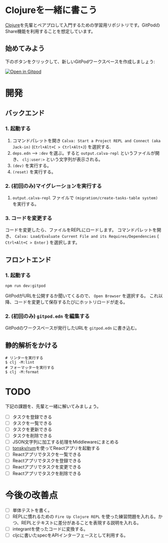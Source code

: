 # Clojureを一緒に書こう

[Clojure](https://clojure.org/)を先輩とペアプロして入門するための学習用リポジトリです。GitPodのShare機能を利用することを想定しています。

## 始めてみよう

下のボタンをクリックして、新しいGitPodワークスペースを作成しましょう:

[![Open in Gitpod](https://gitpod.io/button/open-in-gitpod.svg)](https://gitpod.io/#https://github.com/blackawa/write-clojure-with-menty)

# 開発

## バックエンド

### 1. 起動する

1. コマンドパレットを開き `Calva: Start a Project REPL and Connect (aka Jack-in)` (`Ctrl+Alt+C > Ctrl+Alt+J`) を選択する.
1. `deps.edn` --> `:dev` を選ぶ。すると `output.calva-repl` というファイルが開き、 `clj:user:>` という文字列が表示される。
1. `(dev)` を実行する。
1. `(reset)` を実行する。

### 2. (初回のみ)マイグレーションを実行する

1. `output.calva-repl` ファイルで `(migration/create-tasks-table system)` を実行する。

### 3. コードを変更する

コードを変更したら、ファイルをREPLにロードします。
コマンドパレットを開き、 `Calva: Load/Evaluate Current File and its Requires/Dependencies` ( `Ctrl+Alt+C > Enter` ) を選択します。

## フロントエンド

### 1. 起動する

    npm run dev:gitpod

GitPodがURLを公開するか聞いてくるので、 `Open Browser` を選択する。
これ以降、コードを変更して保存するたびにホットリロードが走る。

### 2. (初回のみ) `gitpod.edn` を編集する

GitPodのワークスペースが発行したURLを `gitpod.edn` に書き込む。

## 静的解析をかける

    # リンターを実行する
    $ clj -M:lint
    # フォーマッターを実行する
    $ clj -M:format

# TODO

下記の課題を、先輩と一緒に解いてみましょう。

- [ ] タスクを登録できる
- [ ] タスクを一覧できる
- [ ] タスクを更新できる
- [ ] タスクを削除できる
- [ ] JSON文字列に加工する処理をMiddlewareにまとめる
- [ ] [tonsky/rum](https://github.com/tonsky/rum)を使ってReactアプリを起動する
- [ ] Reactアプリでタスクを一覧できる
- [ ] Reactアプリでタスクを登録できる
- [ ] Reactアプリでタスクを変更できる
- [ ] Reactアプリでタスクを削除できる

# 今後の改善点

- [ ] 単体テストを書く。
- [ ] REPLに慣れるための `Fire Up Clojure REPL` を使った練習問題を入れる。かつ、REPLとテキストに差分があることを表現する説明を入れる。
- [ ] integrantを使ったコードに変換する。
- [ ] cljcに書いたspecをAPIインターフェースとして利用する。
